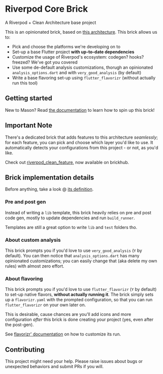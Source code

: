 # Riverpod Core Brick
A Riverpod + Clean Architecture base project

This is an opinionated brick, based on [this architecture](https://github.com/lucavenir/riverpod_architecture_example).
This brick allows us to:
- Pick and choose the platforms we're developing on to
- Set-up a base Flutter project **with up-to-date dependencies**
- Customize the usage of Riverpod's ecosystem: codegen? hooks? freezed? We've got you covered
- Use some de-default analysis customizations, thorugh an opinionated `analysis_options.dart` and with `very_good_analysis` (by default)
- Write a base flavoring set-up using `flutter_flavorizr` (without actually run this tool)

## Getting started
New to Mason? Read [the documentation](https://docs.brickhub.dev/installing) to learn how to spin up this brick!

## Important Note
There's a dedicated brick that adds features to this architecture *seamlessly*; for each feature, you can pick and choose which layer you'd like to use. It automatically detects your configurations from this project - or not, as you'd like.

Check out [riverpod_clean_feature](https://github.com/lucavenir/riverpod_clean_feature_brick), now available on brickhub.

## Brick implementation details
Before anything, take a look @ [its definition](brick/brick.yaml).

### Pre and post gen
Instead of writing a `lib` template, this brick heavily relies on pre and post code gen, mostly to update dependencies and run `build_runner`.

Templates are still a great option to write `lib` and `test` folders tho.

### About custom analysis
This brick prompts you if you'd love to use `very_good_analysis` (`Y` by default).
You can then notice that `analysis_options.dart` has many opinionated customizations; you can easily change that (aka delete my own rules) with almost zero effort.

### About flavoring
This brick prompts you if you'd love to use `flutter_flavorizr` (`Y` by default) to set-up native flavors, **without actually running it**. The brick simply sets up a `flavorizr.yaml` with the prompted configuration, so that you can run `flutter_flavorizr` on your own later on.

This is desirable, cause chances are you'll add icons and more configuration *after* this brick is done creating your project (yes, even after the post-gen).

See [flavorizr' documentation](https://pub.dev/packages/flutter_flavorizr) on how to customize its run.

## Contributing
This project might need your help. Please raise issues about bugs or unexpected behaviors and submit PRs if you will.
